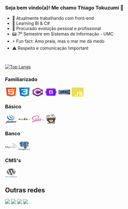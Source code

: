 ### Seja bem vindo(a)! Me chamo Thiago Tokuzumi 👋

- 🔭 Atualmente trabalhando com front-end
- 🌱 Learning BI & C#
- 💪 Procurado evolução pessoal e profissional
- 📟 7º Semestre em Sistemas de Informação - UMC
- ⚡ Fun fact: Amo praia, mas o mar me dá medo
- ⚠️ Respeito e comunicação !important
<br>

[![Top Langs](https://github-readme-stats.vercel.app/api/top-langs/?username=thiagotokuzumi&theme=highcontrast&layout=compact&custom_title=Linguagens%20mais%20utilizadas)](https://github.com/thiagotokuzumi/github-readme-stats)
  
<div style="display: inline_block">
  
  ### Familiarizado
  
  <img align="center" alt="Thiago-HTML" height="30" width="40" src="https://raw.githubusercontent.com/devicons/devicon/master/icons/html5/html5-original.svg">
  <img align="center" alt="Thiago-CSS" height="30" width="40" src="https://raw.githubusercontent.com/devicons/devicon/master/icons/css3/css3-original.svg">
  <img align="center" alt="Thiago-Csharp" height="30" width="40" src="https://raw.githubusercontent.com/devicons/devicon/master/icons/csharp/csharp-original.svg">
  <img align="center" alt="Thiago-Bootstrap" height="30" width="40" src="https://raw.githubusercontent.com/devicons/devicon/master/icons/bootstrap/bootstrap-original.svg">
  <img align="center" alt="Thiago-PHP" height="30" width="40" src="https://raw.githubusercontent.com/devicons/devicon/master/icons/php/php-original.svg" />
  <img align="center" alt="Thiago-Js" height="30" width="40" src="https://raw.githubusercontent.com/devicons/devicon/master/icons/javascript/javascript-plain.svg">
  
  ### Básico

  <img align="center" alt="Thiago-JQuery" height="30" width="40" src="https://raw.githubusercontent.com/devicons/devicon/master/icons/jquery/jquery-original-wordmark.svg">
  <img align="center" alt="Thiago-Node" height="30" width="40" src="https://raw.githubusercontent.com/devicons/devicon/master/icons/nodejs/nodejs-original-wordmark.svg">
  <img align="center" alt="Thiago-Sass" height="30" width="40" src="https://raw.githubusercontent.com/devicons/devicon/master/icons/sass/sass-original.svg">
  <img align="center" alt="Thiago-Composer" height="30" width="40" src="https://raw.githubusercontent.com/devicons/devicon/master/icons/composer/composer-original.svg">
  
  
  ### Banco
  
  <img align="center" alt="Thiago-MySQL" height="30" width="40" src="https://raw.githubusercontent.com/devicons/devicon/master/icons/mysql/mysql-original-wordmark.svg" />
  <img align="center" alt="Thiago-Postgres" height="30" width="40" src="https://raw.githubusercontent.com/devicons/devicon/master/icons/postgresql/postgresql-original-wordmark.svg" />
  
  ### CMS's
  
  <img align="center" alt="Thiago-wordpress" height="30" width="40" src="https://raw.githubusercontent.com/devicons/devicon/master/icons/wordpress/wordpress-original.svg" />

</div>
  
  ## Outras redes
 
<div> 
  <a href = "mailto:thiagotokuzumi@gmail.com"><img src="https://img.shields.io/badge/-Gmail-%23333?style=for-the-badge&logo=gmail&logoColor=white" target="_blank"></a>
  <a href="https://www.linkedin.com/in/thiago-tokuzumi/" target="_blank"><img src="https://img.shields.io/badge/-LinkedIn-%230077B5?style=for-the-badge&logo=linkedin&logoColor=white" target="_blank"></a> 
  <a href="https://wa.me/11957714130/?text=Ol%C3%A1%20Thiago,%20vim%20atrav%C3%A9s%20do%20seu%20GitHub!%20Vamos%20conversar!?" target="_blank"><img src="https://img.shields.io/badge/WhatsApp-25D366?style=for-the-badge&logo=whatsapp&logoColor=white" target="_blank"></a> 
  <a href="https://instagram.com/thiago.tokuzumi" target="_blank"><img src="https://img.shields.io/badge/-Instagram-%23E4405F?style=for-the-badge&logo=instagram&logoColor=white" target="_blank"></a>
